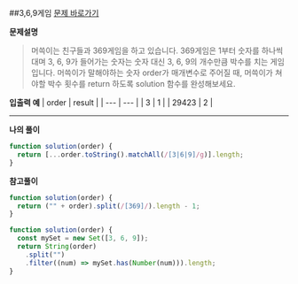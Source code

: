 ##3,6,9게임
[문제 바로가기](https://school.programmers.co.kr/learn/courses/30/lessons/120891)

**문제설명**

> 머쓱이는 친구들과 369게임을 하고 있습니다. 369게임은 1부터 숫자를 하나씩 대며 3, 6, 9가 들어가는 숫자는 숫자 대신 3, 6, 9의 개수만큼 박수를 치는 게임입니다. 머쓱이가 말해야하는 숫자 order가 매개변수로 주어질 때, 머쓱이가 쳐야할 박수 횟수를 return 하도록 solution 함수를 완성해보세요.

**입출력 예**
| order | result |
| --- | --- |
| 3 | 1 |
| 29423 | 2 |

---

**나의 풀이**

```javascript
function solution(order) {
  return [...order.toString().matchAll(/[3|6|9]/g)].length;
}
```

**참고풀이**

```javascript
function solution(order) {
  return ("" + order).split(/[369]/).length - 1;
}
```

```javascript
function solution(order) {
  const mySet = new Set([3, 6, 9]);
  return String(order)
    .split("")
    .filter((num) => mySet.has(Number(num))).length;
}
```
